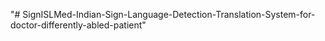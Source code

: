 "# SignISLMed-Indian-Sign-Language-Detection-Translation-System-for-doctor-differently-abled-patient" 
